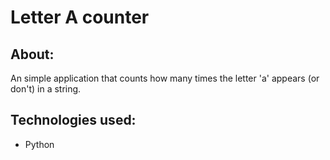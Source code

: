 <h1>Letter A counter</h1>

<h2>About:</h2>
<p>An simple application that counts how many times the letter 'a' appears (or don't) in a string.</p>

<div>
  <h2>Technologies used:</h2>
  <ul>
    <li>Python</li>
  </ul>
</div>



